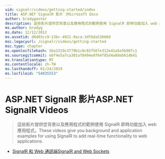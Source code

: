```yaml
---
uid: signalr/videos/getting-started/index
title: ASP.NET SignalR 影片 |Microsoft Docs
author: bradygaster
description: 這些影片提供您背景以及應用程式的範例使用 SignalR 即時功能加入 web 應用程式。
ms.author: bradyg
ms.date: 12/12/2012
ms.assetid: d8d03cc9-13bc-4921-9aca-3dfbda53660d
msc.legacyurl: /signalr/videos/getting-started
msc.type: chapter
ms.openlocfilehash: 5ba1319c3779b1c8c02f56fe312e41a5e5b907c1
ms.sourcegitcommit: ebf4e5a7ca301af8494edf64f85d4a8deb61d641
ms.translationtype: MT
ms.contentlocale: zh-TW
ms.lasthandoff: 01/24/2019
ms.locfileid: "54835553"
---
```

<a name="aspnet-signalr-videos"></a><span data-ttu-id="0ecdc-103">ASP.NET SignalR 影片</span><span class="sxs-lookup"><span data-stu-id="0ecdc-103">ASP.NET SignalR Videos</span></span>
====================
> <span data-ttu-id="0ecdc-104">這些影片提供您背景以及應用程式的範例使用 SignalR 即時功能加入 web 應用程式。</span><span class="sxs-lookup"><span data-stu-id="0ecdc-104">These videos give you background and application examples for using SignalR to add real-time functionality to web applications.</span></span>


- [<span data-ttu-id="0ecdc-105">SignalR 和 Web 通訊端</span><span class="sxs-lookup"><span data-stu-id="0ecdc-105">SignalR and Web Sockets</span></span>](signalr-and-web-sockets.md)
